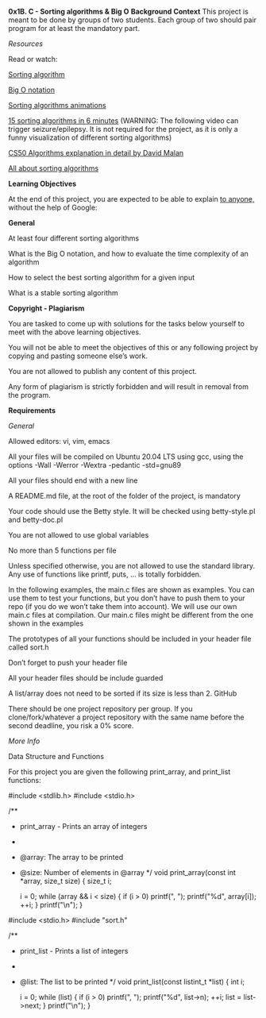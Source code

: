 **0x1B. C - Sorting algorithms & Big O**
**Background Context**
This project is meant to be done by groups of two students. Each group of two should pair program for at least the mandatory part.

*Resources*

Read or watch:

[Sorting algorithm](https://intranet.alxswe.com/rltoken/-j5MKLBlzZAC2RfJ5DTBIg)

[Big O notation](https://intranet.alxswe.com/rltoken/WRvrE2BaNVQFssHiUATTr)

[Sorting algorithms animations](https://intranet.alxswe.com/rltoken/ol0P7NbYVb5R31iOv4Q40A)

[15 sorting algorithms in 6 minutes](https://intranet.alxswe.com/rltoken/_I0aEvhfJ66Xyob6dd9Utw) (WARNING: The following video can trigger seizure/epilepsy. It is not required for the project, as it is only a funny visualization of different sorting algorithms)

[CS50 Algorithms explanation in detail by David Malan](https://intranet.alxswe.com/rltoken/Ea93HeEYuNkOL7sGb6zzGg)

[All about sorting algorithms](https://intranet.alxswe.com/rltoken/21X_eaj5RGcLIL9mZv2sqw)

**Learning Objectives**

At the end of this project, you are expected to be able to explain [to anyone,](https://intranet.alxswe.com/rltoken/b-QhraVUoSGmQ1C4QfNoFw) without the help of Google:

**General**

At least four different sorting algorithms

What is the Big O notation, and how to evaluate the time complexity of an algorithm

How to select the best sorting algorithm for a given input

What is a stable sorting algorithm

**Copyright - Plagiarism**

You are tasked to come up with solutions for the tasks below yourself to meet with the above learning objectives.

You will not be able to meet the objectives of this or any following project by copying and pasting someone else’s work.

You are not allowed to publish any content of this project.

Any form of plagiarism is strictly forbidden and will result in removal from the program.

**Requirements**

*General*

Allowed editors: vi, vim, emacs

All your files will be compiled on Ubuntu 20.04 LTS using gcc, using the options -Wall -Werror -Wextra -pedantic -std=gnu89

All your files should end with a new line

A README.md file, at the root of the folder of the project, is mandatory

Your code should use the Betty style. It will be checked using betty-style.pl and betty-doc.pl

You are not allowed to use global variables

No more than 5 functions per file

Unless specified otherwise, you are not allowed to use the standard library. Any use of functions like printf, puts, … is totally forbidden.

In the following examples, the main.c files are shown as examples. You can use them to test your functions, but you don’t have to push them to your repo (if you do we won’t take them into account). We will use our own main.c files at compilation. Our main.c files might be different from the one shown in the examples

The prototypes of all your functions should be included in your header file called sort.h

Don’t forget to push your header file

All your header files should be include guarded

A list/array does not need to be sorted if its size is less than 2.
GitHub

There should be one project repository per group. If you clone/fork/whatever a project repository with the same name before the second deadline, you risk a 0% score.

*More Info*

Data Structure and Functions

For this project you are given the following print_array, and print_list functions:

#include <stdlib.h>
#include <stdio.h>

/**
 * print_array - Prints an array of integers
 *
 * @array: The array to be printed
 * @size: Number of elements in @array
 */
void print_array(const int *array, size_t size)
{
    size_t i;

    i = 0;
    while (array && i < size)
    {
        if (i > 0)
            printf(", ");
        printf("%d", array[i]);
        ++i;
    }
    printf("\n");
}


#include <stdio.h>
#include "sort.h"

/**
 * print_list - Prints a list of integers
 *
 * @list: The list to be printed
 */
void print_list(const listint_t *list)
{
    int i;

    i = 0;
    while (list)
    {
        if (i > 0)
            printf(", ");
        printf("%d", list->n);
        ++i;
        list = list->next;
    }
    printf("\n");
}
